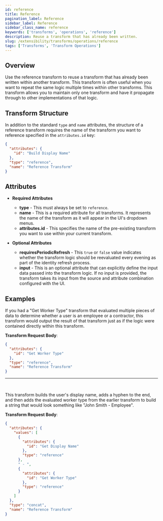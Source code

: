 ```yaml
---
id: reference
title: Reference
pagination_label: Reference
sidebar_label: Reference
sidebar_class_name: reference
keywords: ['transforms', 'operations', 'reference']
description: Reuse a transform that has already been written.
slug: /extensibility/transforms/operations/reference
tags: ['Transforms', 'Transform Operations']
---
```


## Overview

Use the reference transform to reuse a transform that has already been written within another transform. This transform is often useful when you want to repeat the same logic multiple times within other transforms. This transform allows you to maintain only one transform and have it propagate through to other implementations of that logic.

## Transform Structure

In addition to the standard `type` and `name` attributes, the structure of a reference transform requires the name of the transform you want to reference specified in the `attributes.id` key:

```json
{
  "attributes": {
    "id": "Build Display Name"
  },
  "type": "reference",
  "name": "Reference Transform"
}
```

## Attributes

- **Required Attributes**

  - **type** - This must always be set to `reference`.
  - **name** - This is a required attribute for all transforms. It represents the name of the transform as it will appear in the UI's dropdown menus.
  - **attributes.id** - This specifies the name of the pre-existing transform you want to use within your current transform.

- **Optional Attributes**
  - **requiresPeriodicRefresh** - This `true` or `false` value indicates whether the transform logic should be reevaluated every evening as part of the identity refresh process.
  - **input** - This is an optional attribute that can explicitly define the input data passed into the transform logic. If no input is provided, the transform takes its input from the source and attribute combination configured with the UI.

## Examples

If you had a "Get Worker Type" transform that evaluated multiple pieces of data to determine whether a user is an employee or a contractor, this transform would output the result of that transform just as if the logic were contained directly within this transform.

**Transform Request Body**:

```json
{
  "attributes": {
    "id": "Get Worker Type"
  },
  "type": "reference",
  "name": "Reference Transform"
}
```

---

<p>&nbsp;</p>

This transform builds the user's display name, adds a hyphen to the end, and then adds the evaluated worker type from the earlier transform to build a string that would look something like "John Smith - Employee".

**Transform Request Body**:

```json
{
  "attributes": {
    "values": [
      {
        "attributes": {
          "id": "Get Display Name"
        },
        "type": "reference"
      },
      " - ",
      {
        "attributes": {
          "id": "Get Worker Type"
        },
        "type": "reference"
      }
    ]
  },
  "type": "concat",
  "name": "Reference Transform"
}
```
